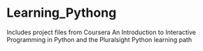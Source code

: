 # Learning_Pythong
Includes project files from Coursera An Introduction to Interactive Programming in Python and the Pluralsight Python learning path
